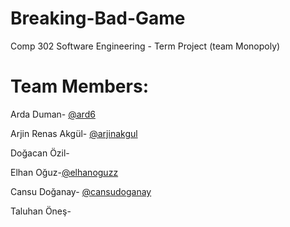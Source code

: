 # Breaking-Bad-Game
Comp 302 Software Engineering - Term Project (team Monopoly)

# Team Members:

Arda Duman- [@ard6](https://github.com/ard6)

Arjin Renas Akgül- [@arjinakgul](https://github.com/arjinakgul)

Doğacan Özil-

Elhan Oğuz-[@elhanoguzz](https://github.com/elhanoguzz)


Cansu Doğanay- [@cansudoganay](https://github.com/cansudoganay)

Taluhan Öneş-
